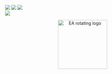 

<p>
<img src="https://img.shields.io/badge/Python-3776AB?style=for-the-badge&logo=Python&logoColor=white" /> 
<img src="https://img.shields.io/badge/Django-092E20?style=for-the-badge&logo=django&logoColor=white" /> 
<img src="https://img.shields.io/badge/Pycharm-000000?style=for-the-badge&logo=Pycharm&logoColor=white" />
<br>

<img src="https://img.shields.io/badge/MySQL-4479A1?style=for-the-badge&logo=mysql&logoColor=white" /> 


<p align="center">
  <img src="assets/ea_logo_spin.svg" width="160" alt="EA rotating logo"/>
</p>


